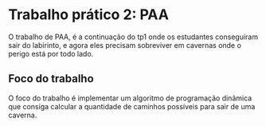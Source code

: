 # Trabalho prático 2: PAA

O trabalho de PAA, é a continuação do tp1 onde os estudantes conseguiram sair do labirinto, e agora eles precisam sobreviver em cavernas onde o perigo está por todo lado.

## Foco do trabalho

O foco do trabalho é implementar um algoritmo de programação dinâmica que consiga calcular a quantidade de caminhos possíveis para sair de uma caverna.
